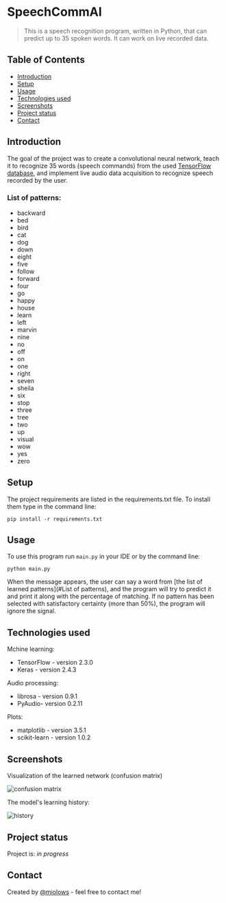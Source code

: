 # SpeechCommAI
> This is a speech recognition program, written in Python, that can predict up to 35 spoken words.
> It can work on live recorded data.


## Table of Contents
* [Introduction](#Introduction)
* [Setup](#setup)
* [Usage](#usage)
* [Technologies used](#technologies-used)
* [Screenshots](#screenshots)
* [Project status](#project-status)
* [Contact](#contact)


## Introduction
The goal of the project was to create a convolutional neural network, teach it to recognize 35 words (speech commands) from the used [TensorFlow database](https://www.tensorflow.org/datasets/catalog/speech_commands), and implement live audio data acquisition to recognize speech recorded by the user.

### List of patterns:
- backward
- bed
- bird
- cat
- dog
- down
- eight
- five
- follow
- forward
- four
- go
- happy
- house
- learn
- left
- marvin
- nine
- no
- off
- on
- one
- right
- seven
- sheila
- six
- stop
- three
- tree
- two
- up
- visual
- wow
- yes
- zero


## Setup
The project requirements are listed in the requirements.txt file. To install them type in the command line:
```
pip install -r requirements.txt
```


## Usage
To use this program run `main.py` in your IDE or by the command line:
```
python main.py
```
When the message appears, the user can say a word from [the list of learned patterns](#List of patterns), and the program will try to predict it and print it along with the percentage of matching. If no pattern has been selected with satisfactory certainty (more than 50%), the program will ignore the signal.




## Technologies used
Mchine learning:
- TensorFlow - version 2.3.0
- Keras - version 2.4.3

Audio processing:
- librosa - version 0.9.1
- PyAudio- version 0.2.11

Plots:
- matplotlib - version 3.5.1
- scikit-learn - version 1.0.2

## Screenshots
Visualization of the learned network (confusion matrix)

![confusion matrix](https://gcdnb.pbrd.co/images/kkaaZCLfopNO.png?o=1)


The model's learning history:

![history](https://gcdnb.pbrd.co/images/Ee8q1CdoEGiI.png?o=1)



## Project status
Project is: _in progress_


## Contact
Created by [@miolows](https://github.com/miolows) - feel free to contact me!

